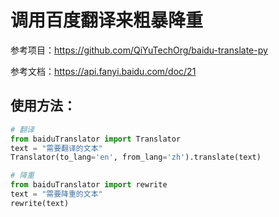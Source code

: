 # 调用百度翻译来粗暴降重

参考项目：https://github.com/QiYuTechOrg/baidu-translate-py

参考文档：https://api.fanyi.baidu.com/doc/21

## 使用方法：

```python
# 翻译
from baiduTranslator import Translator
text = "需要翻译的文本"
Translator(to_lang='en', from_lang='zh').translate(text)
```



```python
# 降重
from baiduTranslator import rewrite
text = "需要降重的文本"
rewrite(text)
```

